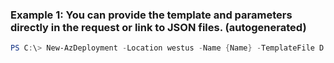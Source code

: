 ### Example 1: You can provide the template and parameters directly in the request or link to JSON files. (autogenerated)
```powershell
PS C:\> New-AzDeployment -Location westus -Name {Name} -TemplateFile D:\Azure\Templates\EngineeringSite.json -TemplateParameterFile D:\Azure\Templates\EngSiteParams.json
```

